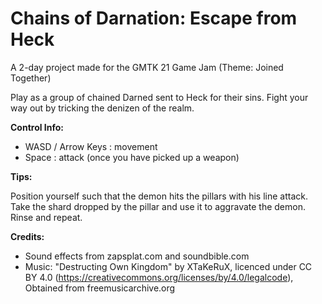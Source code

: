 # Chains of Darnation: Escape from Heck
A 2-day project made for the GMTK 21 Game Jam (Theme: Joined Together)

Play as a group of chained Darned sent to Heck for their sins. Fight your way out by tricking the denizen of the realm.

**Control Info:**

* WASD / Arrow Keys : movement
* Space : attack (once you have picked up a weapon)


**Tips:**

Position yourself such that the demon hits the pillars with his line attack.  
Take the shard dropped by the pillar and use it to aggravate the demon.  
Rinse and repeat.

**Credits:**

* Sound effects from zapsplat.com and soundbible.com 
* Music: "Destructing Own Kingdom" by XTaKeRuX, licenced under CC BY 4.0 (https://creativecommons.org/licenses/by/4.0/legalcode), Obtained from freemusicarchive.org


